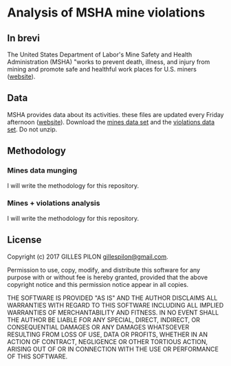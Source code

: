 # Analysis of MSHA mine violations

## In brevi

The United States Department of Labor's Mine Safety and Health Administration (MSHA) "works to prevent death, illness, and injury from mining and promote safe and healthful work places for U.S. miners ([website](https://www.msha.gov/about/mission)).

## Data

MSHA provides data about its activities. these files are updated every Friday afternoon ([website](https://arlweb.msha.gov/opengovernmentdata/ogimsha.asp)). Download the [mines data set](https://arlweb.msha.gov/opengovernmentdata/DataSets/Mines.zip) and the [violations data set](https://arlweb.msha.gov/opengovernmentdata/DataSets/Violations.zip). Do not unzip. 

## Methodology

### Mines data munging

I will write the methodology for this repository.

### Mines + violations analysis

I will write the methodology for this repository.

## License

Copyright (c) 2017 GILLES PILON <gillespilon@gmail.com>.

Permission to use, copy, modify, and distribute this software for any purpose with or without fee is hereby granted, provided that the above
copyright notice and this permission notice appear in all copies.

THE SOFTWARE IS PROVIDED "AS IS" AND THE AUTHOR DISCLAIMS ALL WARRANTIES WITH REGARD TO THIS SOFTWARE INCLUDING ALL IMPLIED WARRANTIES OF MERCHANTABILITY AND FITNESS. IN NO EVENT SHALL THE AUTHOR BE LIABLE FOR ANY SPECIAL, DIRECT, INDIRECT, OR CONSEQUENTIAL DAMAGES OR ANY DAMAGES WHATSOEVER RESULTING FROM LOSS OF USE, DATA OR PROFITS, WHETHER IN AN ACTION OF CONTRACT, NEGLIGENCE OR OTHER TORTIOUS ACTION, ARISING OUT OF OR IN CONNECTION WITH THE USE OR PERFORMANCE OF THIS SOFTWARE.
